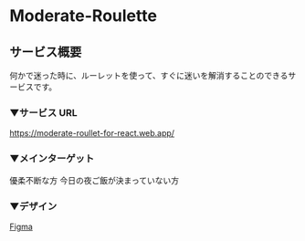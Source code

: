 # Moderate-Roulette

## サービス概要

何かで迷った時に、ルーレットを使って、すぐに迷いを解消することのできるサービスです。

### ▼サービス URL

https://moderate-roullet-for-react.web.app/

### ▼メインターゲット

優柔不断な方
今日の夜ご飯が決まっていない方

### ▼デザイン

[Figma](https://www.figma.com/file/QnpwiOabYFqNd8Aaufy9hC/LostSheep?type=design&node-id=0%3A1&t=1Mzi6iHxKXICVYho-1)
